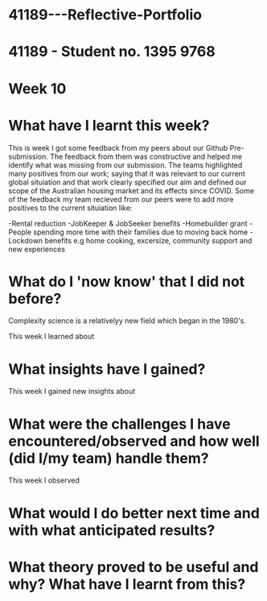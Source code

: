 # 41189---Reflective-Portfolio 

# 41189 - Student no. 1395 9768 

# Week 10

# What have I learnt this week? 

This is week I got some feedback from my peers about our Github Pre-submission. The feedback from them was constructive and helped me identify what was missing from our submission. The teams highlighted many positives from our work; saying that it was relevant to our current global situiation and that work clearly specified our aim and defined our scope of the Australian housing market and its effects since COVID. Some of the feedback my team recieved from our peers were to add more positives to the current situiation like:

-Rental reduction
-JobKeeper & JobSeeker benefits
-Homebuilder grant
-People spending more time with their families due to moving back home
-Lockdown benefits e.g home cooking, excersize, community support and new experiences

# What do I 'now know' that I did not before? 

Complexity science is a relativelyy new field which began in the 1980's. 


This week I learned about

# What insights have I gained? 

This week I gained new insights about 

# What were the challenges I have encountered/observed and how well (did I/my team) handle them? 

This week I observed  

# What would I do better next time and with what anticipated results? 

# What theory proved to be useful and why? What have I learnt from this? 

